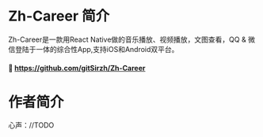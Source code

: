 # Zh-Career 简介
Zh-Career是一款用React Native做的音乐播放、视频播放，文图查看，QQ & 微信登陆于一体的综合性App,支持iOS和Android双平台。
#### 🔗 https://github.com/gitSirzh/Zh-Career
# 作者简介
心声：//TODO
